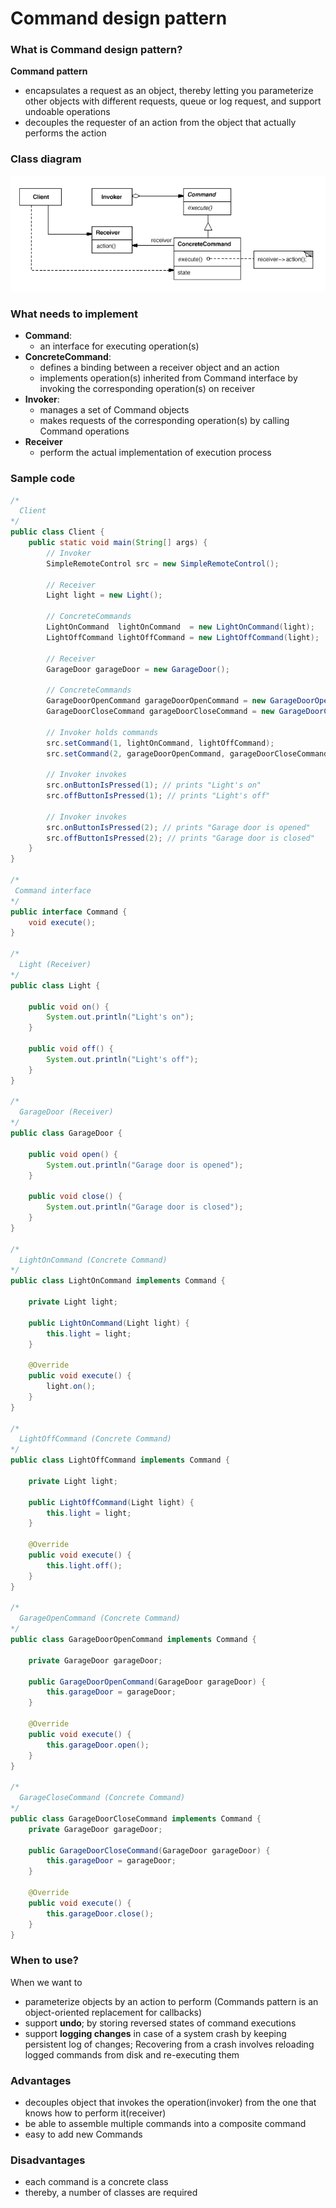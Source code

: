 # Command design pattern

### What is Command design pattern?
**Command pattern**
- encapsulates a request as an object, thereby letting you parameterize other objects with different requests, queue or log request, and support undoable operations
- decouples the requester of an action from the object that actually performs the action

### Class diagram
<div style="text-align:center">
  <img alt="command_pattern_diagram" src="./images/command_design_pattern_diagram.png">
</div>

### What needs to implement
- **Command**: 
  - an interface for executing operation(s)
- **ConcreteCommand**: 
  - defines a binding between a receiver object and an action
  - implements operation(s) inherited from Command interface by invoking the corresponding operation(s) on receiver
- **Invoker**: 
  - manages a set of Command objects
  - makes requests of the corresponding operation(s) by calling Command operations
- **Receiver**
  - perform the actual implementation of execution process


### Sample code
```java
/*
  Client
*/
public class Client {
    public static void main(String[] args) {
        // Invoker
        SimpleRemoteControl src = new SimpleRemoteControl();

        // Receiver
        Light light = new Light();

        // ConcreteCommands
        LightOnCommand  lightOnCommand  = new LightOnCommand(light);
        LightOffCommand lightOffCommand = new LightOffCommand(light);

        // Receiver
        GarageDoor garageDoor = new GarageDoor();

        // ConcreteCommands
        GarageDoorOpenCommand garageDoorOpenCommand = new GarageDoorOpenCommand(garageDoor);
        GarageDoorCloseCommand garageDoorCloseCommand = new GarageDoorCloseCommand(garageDoor);

        // Invoker holds commands
        src.setCommand(1, lightOnCommand, lightOffCommand);
        src.setCommand(2, garageDoorOpenCommand, garageDoorCloseCommand);

        // Invoker invokes
        src.onButtonIsPressed(1); // prints "Light's on"
        src.offButtonIsPressed(1); // prints "Light's off"

        // Invoker invokes
        src.onButtonIsPressed(2); // prints "Garage door is opened"
        src.offButtonIsPressed(2); // prints "Garage door is closed"
    }
}

/*
 Command interface
*/
public interface Command {
    void execute();
}

/*
  Light (Receiver)
*/
public class Light {

    public void on() {
        System.out.println("Light's on");
    }

    public void off() {
        System.out.println("Light's off");
    }
}

/*
  GarageDoor (Receiver)
*/
public class GarageDoor {

    public void open() {
        System.out.println("Garage door is opened");
    }

    public void close() {
        System.out.println("Garage door is closed");
    }
}

/*
  LightOnCommand (Concrete Command)
*/
public class LightOnCommand implements Command {

    private Light light;

    public LightOnCommand(Light light) {
        this.light = light;
    }

    @Override
    public void execute() {
        light.on();
    }
}

/*
  LightOffCommand (Concrete Command)
*/
public class LightOffCommand implements Command {

    private Light light;

    public LightOffCommand(Light light) {
        this.light = light;
    }

    @Override
    public void execute() {
        this.light.off();
    }
}

/*
  GarageOpenCommand (Concrete Command)
*/
public class GarageDoorOpenCommand implements Command {

    private GarageDoor garageDoor;

    public GarageDoorOpenCommand(GarageDoor garageDoor) {
        this.garageDoor = garageDoor;
    }

    @Override
    public void execute() {
        this.garageDoor.open();
    }
}

/*
  GarageCloseCommand (Concrete Command)
*/
public class GarageDoorCloseCommand implements Command {
    private GarageDoor garageDoor;

    public GarageDoorCloseCommand(GarageDoor garageDoor) {
        this.garageDoor = garageDoor;
    }

    @Override
    public void execute() {
        this.garageDoor.close();
    }
}
```


### When to use? 
When we want to 
- parameterize objects by an action to perform (Commands pattern is an object-oriented replacement for callbacks)
- support **undo**; by storing reversed states of command executions
- support **logging changes** in case of a system crash by keeping persistent log of changes; Recovering from a crash involves reloading logged commands from disk and re-executing them

### Advantages
- decouples object that invokes the operation(invoker) from the one that knows how to perform it(receiver)
- be able to assemble multiple commands into a composite command
- easy to add new Commands

### Disadvantages
- each command is a concrete class
- thereby, a number of classes are required
